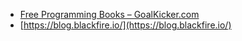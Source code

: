 - [Free Programming Books – GoalKicker.com](https://goalkicker.com/)
- [https://blog.blackfire.io/](https://blog.blackfire.io/)
